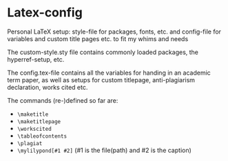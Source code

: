 # Latex-config
Personal LaTeX setup: style-file for packages, fonts, etc. and config-file for variables and custom title pages etc. to fit my whims and needs

The custom-style.sty file contains commonly loaded packages, the hyperref-setup, etc.

The config.tex-file contains all the variables for handing in an academic term paper, as well as setups for custom titlepage, anti-plagiarism declaration, works cited etc.

The commands (re-)defined so far are:
- `\maketitle`
- `\maketitlepage`
- `\workscited`
- `\tableofcontents`
- `\plagiat`
- `\mylilypond[#1 #2]` (#1 is the file(path) and #2 is the caption)
